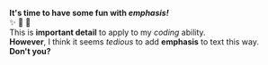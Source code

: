 __It's time to have some fun with *emphasis!*__  
✨ 🎇 🥰  
This is __important detail__ to apply to my *coding* ability.  
__However__, I think it seems *tedious* to add __emphasis__ to text this way.  
__Don't you?__
